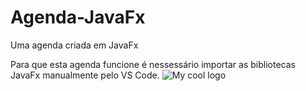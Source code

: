 # Agenda-JavaFx
Uma agenda criada em JavaFx

Para que esta agenda funcione é nessessário importar as bibliotecas JavaFx manualmente pelo VS Code.
<img src="" alt="My cool logo"/>

